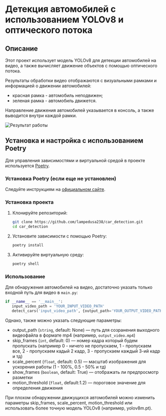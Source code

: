 # Детекция автомобилей с использованием YOLOv8 и оптического потока

## Описание
Этот проект использует модель YOLOv8 для детекции автомобилей на видео, а также вычисляет движение объектов с помощью оптического потока. 

Результаты обработки видео отображаются с визуальными рамками и информацией о движении автомобилей:
- красная рамка - автомобиль неподвижен;
- зеленая рамка - автомобиль движется.

Направление движения автомобилей указывается в консоль, а также выводится внутри каждой рамки.

![Результат работы](data/gif/output_demo.gif)

## Установка и настройка с использованием Poetry

Для управления зависимостями и виртуальной средой в проекте используется [Poetry](https://python-poetry.org/).

### Установка Poetry (если еще не установлен)

Следуйте инструкциям на [официальном сайте](https://python-poetry.org/docs/#installation).

### Установка проекта

1. Клонируйте репозиторий:
    ```bash
    git clone https://github.com/lampedusa238/car_detection.git
    cd car_detection
    ```

2. Установите зависимости с помощью Poetry:
    ```bash
    poetry install
    ```

3. Активируйте виртуальную среду:
    ```bash
    poetry shell
    ```
   
### Использование

Для обнаружения автомобилей на видео, достаточно указать только входной путь для видео в `main.py`:
```Python
if __name__ == '__main__':
   input_video_path = 'YOUR_INPUT_VIDEO_PATH'
   detect_cars('input_video_path', {output_path='YOUR_OUTPUT_VIDEO_PATH'}, {skip_frames=0}, {scale_percent=0.5}, {show_frames=True}, {motion_threshold=1.2})
```
Однако, также можно указать следующие параметры:
- output_path (`string`, default: None) — путь для созранения выходного видеофайла в формате mp4 (например, `output_video.mp4`)
- skip_frames (`int`, default: 0) — номер кадра который будем пропускать (например 0 - ничего не пропускаем, 1 - пропускаем все, 2 - пропускаем кадый 2 кадр, 3 - пропускаем каждый 3-ий кадр и тд)
- scale_percent (`float`, default: 0.5) — масштаб изображения для ускорения работы (1 - 100%, 0.5 - 50% и тд)
- show_frames (`boolean`, default: True) — отображать ли предпросмотр разметки
- motion_threshold (`float`, default:1.2) — пороговое значение для определения движения


При плохом обнаружении движущихся автомобилей можно изменить параметры skip_frames, scale_percent, motion_threshold или использовать более точную модель YOLOv8 (например, yolov8m.pt).